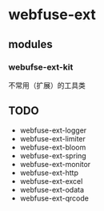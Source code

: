 # webfuse-ext

## modules

### webufse-ext-kit

不常用（扩展）的工具类

## TODO

- webfuse-ext-logger
- webfuse-ext-limiter
- webfuse-ext-bloom
- webfuse-ext-spring
- webfuse-ext-monitor
- webfuse-ext-http
- webfuse-ext-excel
- webfuse-ext-odata
- webfuse-ext-qrcode
